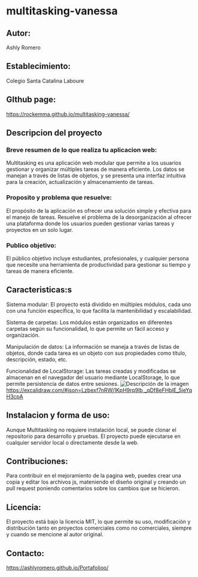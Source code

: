 # multitasking-vanessa

## Autor:
Ashly Romero

## Establecimiento:
Colegio Santa Catalina Laboure

## GIthub page:
https://rockemma.github.io/multitasking-vanessa/

## Descripcion del proyecto
### Breve resumen de lo que realiza tu aplicacion web:
Multitasking es una aplicación web modular que permite a los usuarios gestionar y organizar múltiples tareas de manera eficiente. Los datos se manejan a través de listas de objetos, y se presenta una interfaz intuitiva para la creación, actualización y almacenamiento de tareas.

### Proposito y problema que resuelve:
El propósito de la aplicación es ofrecer una solución simple y efectiva para el manejo de tareas. Resuelve el problema de la desorganización al ofrecer una plataforma donde los usuarios pueden gestionar varias tareas y proyectos en un solo lugar.

### Publico objetivo:
El público objetivo incluye estudiantes, profesionales, y cualquier persona que necesite una herramienta de productividad para gestionar su tiempo y tareas de manera eficiente.

## Caracteristicas:s
Sistema modular: El proyecto está dividido en múltiples módulos, cada uno con una función específica, lo que facilita la mantenibilidad y escalabilidad.

Sistema de carpetas: Los módulos están organizados en diferentes carpetas según su funcionalidad, lo que permite un fácil acceso y organización.

Manipulación de datos: La información se maneja a través de listas de objetos, donde cada tarea es un objeto con sus propiedades como título, descripción, estado, etc.

Funcionalidad de LocalStorage: Las tareas creadas y modificadas se almacenan en el navegador del usuario mediante LocalStorage, lo que permite persistencia de datos entre sesiones.
![Descripción de la imagen](URL_de_la_imagen)
https://excalidraw.com/#json=Lzbexf7nRWj1KpH9rq9Ib,_qDf8eFHblE_5ieYqH3cpA

## Instalacion y forma de uso:
Aunque Multitasking no requiere instalación local, se puede clonar el repositorio para desarrollo y pruebas. El proyecto puede ejecutarse en cualquier servidor local o directamente desde la web.

## Contribuciones:
Para contribuir en el mejoramiento de la pagina web, puedes crear una copia y editar los archivos js, mateniendo el diseño original y creando un pull request poniendo comentarios sobre los cambios que se hicieron.

## Licencia:
El proyecto está bajo la licencia MIT, lo que permite su uso, modificación y distribución tanto en proyectos comerciales como no comerciales, siempre y cuando se mencione al autor original.

## Contacto:  
 https://ashlyromero.github.io/Portafolioo/
